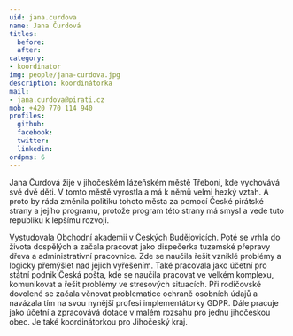 ```yaml
---
uid: jana.curdova
name: Jana Čurdová
titles:
  before: 
  after:
category:
- koordinator
img: people/jana-curdova.jpg
description: koordinátorka
mail:
- jana.curdova@pirati.cz
mob: +420 770 114 940
profiles:
  github:
  facebook:				
  twitter:
  linkedin:
ordpms: 6 
---
```

Jana Čurdová žije v jihočeském lázeňském městě Třeboni, kde vychovává své dvě děti. V tomto městě vyrostla a má k němů velmi hezký vztah. A proto by ráda změnila politiku tohoto města za pomocí České pirátské strany a jejího programu, protože program této strany má smysl a vede tuto republiku k lepšímu rozvoji.

Vystudovala Obchodní akademii v Českých Budějovicích. Poté se vrhla do života dospělých a začala pracovat jako dispečerka tuzemské přepravy dřeva a administrativní pracovnice. Zde se naučila řešit vzniklé problémy a logicky přemýšlet nad jejich vyřešením. Také pracovala jako účetní pro státní podnik Česká pošta, kde se naučila pracovat ve velkém komplexu, komunikovat a řešit problémy ve stresových situacích. Při rodičovské dovolené se začala věnovat problematice ochraně osobních údajů a navázala tím na svou nynější profesi implementátorky GDPR. Dále pracuje jako účetní a zpracovává dotace v malém rozsahu pro jednu jihočeskou obec. Je také koordinátorkou pro Jihočeský kraj.
